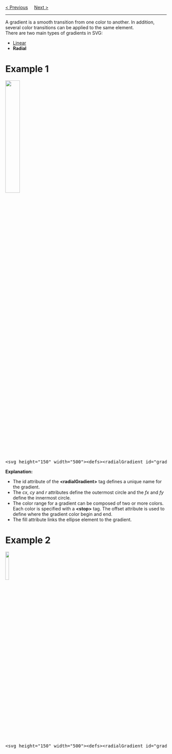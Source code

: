 <a href="/HTML/Graphics/SVG/Linear.md">&lt; Previous</a>
&nbsp;&nbsp;&nbsp;
<a href="/HTML/Graphics/GoogleMaps/Main.md">Next &gt;</a>
<hr>
A gradient is a smooth transition from one color to another. In addition, several color transitions can be applied to the same element.
<br>
There are two main types of gradients in SVG:
<ul>
  <li><a href="Linear.md">Linear</a></li>
  <li><b>Radial</b></li>
</ul>
<h1>Example 1</h1>
<img src="https://i.imgur.com/6xxriPw.jpg" width="30%" height="auto">
<pre>&lt;svg height="150" width="500"&gt;&lt;defs&gt;&lt;radialGradient id="grad1" cx="50%" cy="50%" r="50%" fx="50%" fy="50%"&gt;&lt;stop offset="0%" style="stop-color:rgb(255,255,255);stop-opacity:0" /&gt;&lt;stop offset="100%" style="stop-color:rgb(0,0,255);stop-opacity:1" /&gt;&lt;/radialGradient&gt;&lt;/defs&gt;&lt;ellipse cx="200" cy="70" rx="85" ry="55" fill="url(#grad1)" /&gt;&lt;/svg&gt;</pre>
<b>Explanation:</b>
<ul>
  <li>The id attribute of the <b>&lt;radialGradient&gt;</b> tag defines a unique name for the gradient.</li>
  <li>The <i>cx</i>, <i>cy</i> and <i>r</i> attributes define the outermost circle and the <i>fx</i> and <i>fy</i> define the innermost circle.</li>
  <li>The color range for a gradient can be composed of two or more colors. Each color is specified with a <b>&lt;stop&gt;</b> tag. The offset attribute is used to define where the gradient color begin and end.</li>
  <li>The fill attribute links the ellipse element to the gradient.</li>
</ul>
<h1>Example 2</h1>
<img src="https://i.imgur.com/xPqVTkt.jpg" width="15%" height="auto">
<pre>&lt;svg height="150" width="500"&gt;&lt;defs&gt;&lt;radialGradient id="grad2" cx="20%" cy="30%" r="30%" fx="50%" fy="50%"&gt;&lt;stop offset="0%" style="stop-color:rgb(255,255,255);stop-opacity:0" /&gt;&lt;stop offset="100%" style="stop-color:rgb(0,0,255);stop-opacity:1" /&gt;&lt;/radialGradient&gt;&lt;/defs&gt;&lt;ellipse cx="200" cy="70" rx="85" ry="55" fill="url(#grad2)" /&gt;&lt;/svg&gt;</pre>
